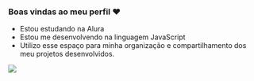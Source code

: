 ### Boas vindas ao meu perfil ❤️



- Estou estudando na Alura
- Estou me desenvolvendo na linguagem JavaScript
- Utilizo esse espaço para minha organização e compartilhamento dos meu projetos desenvolvidos.

![](https://media1.tenor.com/m/4Omo18mUFgoAAAAd/anna-frozen.gif)
